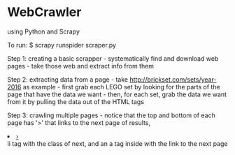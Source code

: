 # WebCrawler
using Python and Scrapy

To run:
 $ scrapy runspider scraper.py

Step 1: creating a basic scrapper
	- systematically find and download web pages
	- take those web and extract info from them


Step 2: extracting data from a page
	- take http://brickset.com/sets/year-2016 as example
	- first grab each LEGO set by looking for the parts of the page that have the data we want
	- then, for each set, grab the data we want from it by pulling the data out of the HTML tags


Step 3: crawling multiple pages
	- notice that the top and bottom of each page has '>' that links to the next page of results,
	<li class="next">
    <a href="http://brickset.com/sets/year-2017/page-2">&#8250;</a>
  	</li>
  	li tag with the class of next, and an a tag inside with the link to the next page

